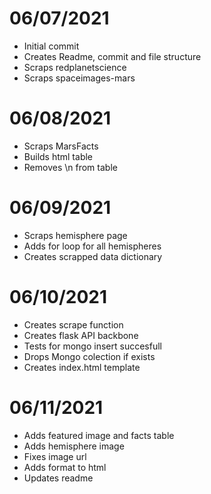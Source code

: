 
# 06/07/2021
- Initial commit
- Creates Readme, commit and file structure
- Scraps redplanetscience
- Scraps spaceimages-mars

# 06/08/2021
- Scraps MarsFacts
- Builds html table
- Removes \n from table

# 06/09/2021
- Scraps hemisphere page
- Adds for loop for all hemispheres
- Creates scrapped data dictionary

# 06/10/2021
- Creates scrape function
- Creates flask API backbone
- Tests for mongo insert succesfull
- Drops Mongo colection if exists
- Creates index.html template

# 06/11/2021
- Adds featured image and facts table
- Adds hemisphere image
- Fixes image url
- Adds format to html
- Updates readme